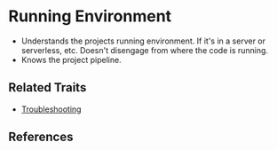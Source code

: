 # Running Environment

* Understands the projects running environment. If it's in a server or serverless, etc. Doesn't disengage from where the code is running.
* Knows the project pipeline.

## Related Traits

* [Troubleshooting](/troubleshooting.md)

## References
